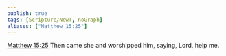 ```yaml
---
publish: true
tags: [Scripture/NewT, noGraph]
aliases: ["Matthew 15:25"]
---
```

[Matthew 15:25](https://churchofjesuschrist.org/study/scriptures/nt/matt/15?lang=eng&id=p25#p25) Then came she and worshipped him, saying, Lord, help me.
